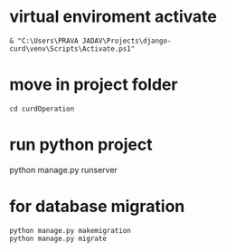 

# virtual enviroment activate
```
& "C:\Users\PRAVA JADAV\Projects\django-curd\venv\Scripts\Activate.ps1"
```

# move in project folder
```
cd curdOperation
```

# run python project
python manage.py runserver

# for database migration 
```
python manage.py makemigration
python manage.py migrate
```

